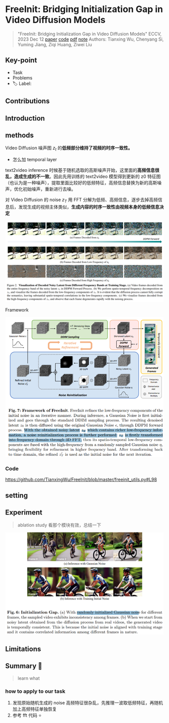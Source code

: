 # FreeInit: Bridging Initialization Gap in Video Diffusion Models

> "FreeInit: Bridging Initialization Gap in Video Diffusion Models" ECCV, 2023 Dec 12
> [paper](http://arxiv.org/abs/2312.07537v2) [code]() [pdf](./2023_12_ECCV_FreeInit--Bridging-Initialization-Gap-in-Video-Diffusion-Models.pdf) [note](./2023_12_ECCV_FreeInit--Bridging-Initialization-Gap-in-Video-Diffusion-Models_Note.md)
> Authors: Tianxing Wu, Chenyang Si, Yuming Jiang, Ziqi Huang, Ziwei Liu

## Key-point

- Task
- Problems
- :label: Label:

## Contributions

## Introduction

## methods

Video Diffusion 噪声图 $z_t$ 的**低频部分维持了视频的时序一致性。**

- 怎么加 temporal layer

text2video inference 时候基于随机选取的高斯噪声开始，这里面的**高频信息很乱，造成生成的不一致**。因此先用训练的 text2video 模型得到更新的 z0 特征图（也认为是一种噪声），提取里面比较好的低频特征，高频信息替换为新的高斯噪声，优化初始噪声，重新进行去噪。

对 Video Diffusion 的 noise $z_T$ 用 FFT 分解为低频、高频信息，逐步去掉高频信息后，发现生成的视频主体类似，**生成内容的时序一致性由视频本身的低频信息决定**

![fig2](docs/2023_12_ECCV_FreeInit--Bridging-Initialization-Gap-in-Video-Diffusion-Models_Note/fig2.png)





Framework

![fig7](docs/2023_12_ECCV_FreeInit--Bridging-Initialization-Gap-in-Video-Diffusion-Models_Note/fig7.png)



### Code

https://github.com/TianxingWu/FreeInit/blob/master/freeinit_utils.py#L98





## setting

## Experiment

> ablation study 看那个模块有效，总结一下

![fig6](docs/2023_12_ECCV_FreeInit--Bridging-Initialization-Gap-in-Video-Diffusion-Models_Note/fig6.png)



## Limitations

## Summary :star2:

> learn what

### how to apply to our task

1. 发现原始随机生成的 noise 高频特征很杂乱，先推理一波取低频特征，再随机加上高频特征单独恢复
2. 参考 fft 代码 :star:

